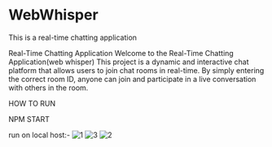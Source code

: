 # WebWhisper
This is a real-time chatting application

Real-Time Chatting Application
Welcome to the Real-Time Chatting Application(web whisper) This project is a dynamic and interactive chat platform that allows users to join chat rooms in real-time. By simply entering the correct room ID, anyone can join and participate in a live conversation with others in the room.


HOW TO RUN 

NPM START

run on local host:-
![1](https://github.com/Deepakkumar3480/WebWhisper/assets/71894229/a9ef9215-30f1-405d-b96c-00e6ae440fb1)
![3](https://github.com/Deepakkumar3480/WebWhisper/assets/71894229/4e936337-bfb3-4629-ad57-3003ceba00d2)
![2](https://github.com/Deepakkumar3480/WebWhisper/assets/71894229/222fe21a-69c6-4a3d-9322-9a31126344b4)
